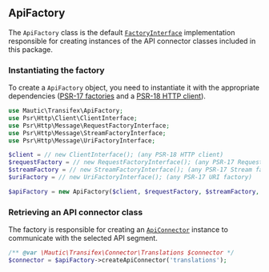 ## ApiFactory

The `ApiFactory` class is the default [`FactoryInterface`](FactoryInterface.md) implementation responsible for creating instances of the API connector classes included in this package.

### Instantiating the factory

To create a `ApiFactory` object, you need to instantiate it with the appropriate dependencies ([PSR-17 factories](https://www.php-fig.org/psr/psr-17/) and a [PSR-18 HTTP client](https://www.php-fig.org/psr/psr-18/)).

```php
use Mautic\Transifex\ApiFactory;
use Psr\Http\Client\ClientInterface;
use Psr\Http\Message\RequestFactoryInterface;
use Psr\Http\Message\StreamFactoryInterface;
use Psr\Http\Message\UriFactoryInterface;

$client = // new ClientInterface(); (any PSR-18 HTTP client)
$requestFactory = // new RequestFactoryInterface(); (any PSR-17 Request factory)
$streamFactory = // new StreamFactoryInterface(); (any PSR-17 Stream factory)
$uriFactory = // new UriFactoryInterface(); (any PSR-17 URI factory)

$apiFactory = new ApiFactory($client, $requestFactory, $streamFactory, $uriFactory);
```

### Retrieving an API connector class

The factory is responsible for creating an [`ApiConnector`](ApiConnector.md) instance to communicate with the selected API segment.

```php
/** @var \Mautic\Transifex\Connector\Translations $connector */
$connector = $apiFactory->createApiConnector('translations');
```
